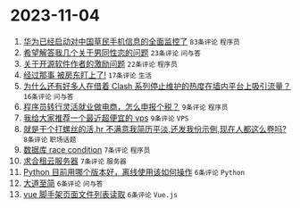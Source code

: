 # 2023-11-04

1. [华为已经启动对中国草民手机信息的全面监控了](https://www.v2ex.com/t/988525) `83条评论` `程序员`
1. [希望解答我几个关于男同性恋的问题](https://www.v2ex.com/t/988532) `23条评论` `问与答`
1. [关于开源软件作者的激励问题](https://www.v2ex.com/t/988513) `22条评论` `程序员`
1. [经过那事 被房东盯上了!](https://www.v2ex.com/t/988515) `17条评论` `生活`
1. [为什么还有好多人在借着 Clash 系列停止维护的热度在墙内平台上吸引流量？](https://www.v2ex.com/t/988499) `16条评论` `问与答`
1. [程序员转行灵活就业做电商，怎么申报个税？](https://www.v2ex.com/t/988519) `9条评论` `程序员`
1. [我给大家推荐一个最近超便宜的 vps](https://www.v2ex.com/t/988517) `9条评论` `VPS`
1. [就是干个打螺丝的活,hr 不满意我简历平淡,还发我份示例,现在人都这么卷吗?](https://www.v2ex.com/t/988507) `8条评论` `职场话题`
1. [数据库 race condition](https://www.v2ex.com/t/988533) `7条评论` `程序员`
1. [求合租云服务器](https://www.v2ex.com/t/988530) `7条评论` `服务器`
1. [Python 目前用哪个版本好，离线使用该如何操作](https://www.v2ex.com/t/988536) `6条评论` `Python`
1. [大道至简](https://www.v2ex.com/t/988534) `6条评论` `问与答`
1. [vue 脚手架页面文件列表读取](https://www.v2ex.com/t/988503) `6条评论` `Vue.js`
